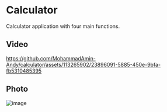 # Calculator

Calculator application with four main functions.

## Video

https://github.com/MohammadAmin-Andy/calculator/assets/113265902/23896091-5885-450e-9bfa-fb5310485395

## Photo
![image](https://github.com/MohammadAmin-Andy/calculator/assets/113265902/930c874d-c88b-43e9-8bfd-3aa5146c3a95)

